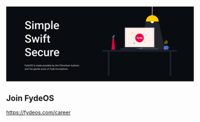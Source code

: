 ![Open Source at FydeOS](../images/open-source-at-fydeos.png)

## Join FydeOS
https://fydeos.com/career
